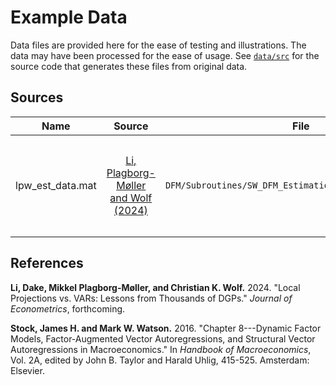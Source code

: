 # Example Data

Data files are provided here for the ease of testing and illustrations.
The data may have been processed for the ease of usage.
See [`data/src`](src/) for the source code
that generates these files from original data.

## Sources

| Name | Source | File | Note |
| :--: | :----: | :--: | :--- |
| lpw_est_data.mat | [Li, Plagborg-Møller and Wolf (2024)](https://doi.org/10.1016/j.jeconom.2024.105722) | `DFM/Subroutines/SW_DFM_Estimation/data/hom_fac_1.xlsx` | Data are processed with [`lpw_savedata.m`](src/lpw_savedata.m) and used in [Stock and Watson (2016)](https://doi.org/10.1016/bs.hesmac.2016.04.002) |

## References

**Li, Dake, Mikkel Plagborg-Møller, and Christian K. Wolf.** 2024.
"Local Projections vs. VARs: Lessons from Thousands of DGPs."
*Journal of Econometrics*, forthcoming.

**Stock, James H. and Mark W. Watson.** 2016.
"Chapter 8---Dynamic Factor Models, Factor-Augmented Vector Autoregressions, and Structural Vector Autoregressions in Macroeconomics."
In *Handbook of Macroeconomics*, Vol. 2A,
edited by John B. Taylor and Harald Uhlig, 415-525. Amsterdam: Elsevier.

